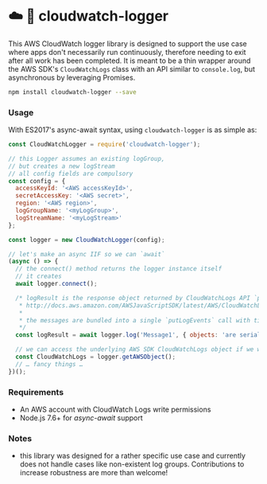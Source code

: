 # ☁️ 👀 cloudwatch-logger

This AWS CloudWatch logger library is designed to support the use case where apps don't necessarily run continuously, therefore needing to exit after all work has been completed. It is meant to be a thin wrapper around the AWS SDK's `CloudWatchLogs` class with an API similar to `console.log`, but asynchronous by leveraging Promises.

```bash
npm install cloudwatch-logger --save
```

### Usage

With ES2017's async-await syntax, using `cloudwatch-logger` is as simple as:

```js
const CloudWatchLogger = require('cloudwatch-logger');

// this Logger assumes an existing logGroup,
// but creates a new logStream
// all config fields are compulsory
const config = {
  accessKeyId: '<AWS accessKeyId>',
  secretAccessKey: '<AWS secret>',
  region: '<AWS region>',
  logGroupName: '<myLogGroup>',
  logStreamName: '<myLogStream>'
};

const logger = new CloudWatchLogger(config);

// let's make an async IIF so we can `await`
(async () => {
  // the connect() method returns the logger instance itself
  // it creates
  await logger.connect();

  /* logResult is the response object returned by CloudWatchLogs API `putLogEvents` method, see:
   * http://docs.aws.amazon.com/AWSJavaScriptSDK/latest/AWS/CloudWatchLogs.html#putLogEvents-property
   *
   * the messages are bundled into a single `putLogEvents` call with timestamps set to current UNIX time
   */
  const logResult = await logger.log('Message1', { objects: 'are serialised to JSON' }, 123);

  // we can access the underlying AWS SDK CloudWatchLogs object if we want to do fancy things
  const CloudWatchLogs = logger.getAWSObject();
  // … fancy things …
})();

```

### Requirements

* An AWS account with CloudWatch Logs write permissions
* Node.js 7.6+ for *async-await* support


### Notes

* this library was designed for a rather specific use case and currently does not handle cases like non-existent log groups. Contributions to increase robustness are more than welcome!

